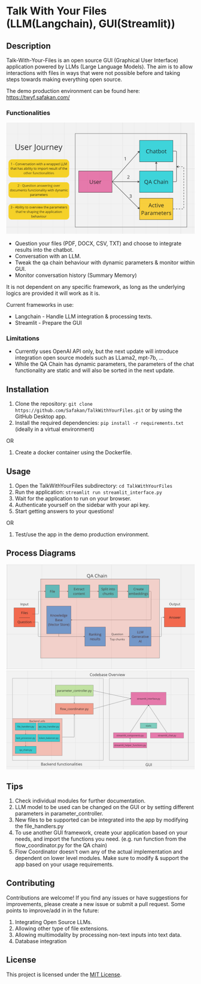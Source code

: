 # Talk With Your Files (LLM(Langchain), GUI(Streamlit))

## Description
Talk-With-Your-Files is an open source GUI (Graphical User Interface) application powered by LLMs (Large Language Models). The aim is to allow interactions with files in ways that were not possible before and taking steps towards making everything open source. 

The demo production environment can be found here: https://twyf.safakan.com/


### Functionalities
![User Journey](images/user_journey.png)
- Question your files (PDF, DOCX, CSV, TXT) and choose to integrate results into the chatbot.
- Conversation with an LLM.
- Tweak the qa chain behaviour with dynamic parameters & monitor within GUI.
- Monitor conversation history (Summary Memory)

It is not dependent on any specific framework, as long as the underlying logics are provided it will work as it is.

Current frameworks in use:
- Langchain - Handle LLM integration & processing texts.
- Streamlit - Prepare the GUI

### Limitations
- Currently uses OpenAI API only, but the next update will introduce integration open source models such as LLama2, mpt-7b, ...
- While the QA Chain has dynamic parameters, the parameters of the chat functionality are static and will also be sorted in the next update.
  
## Installation

1. Clone the repository: `git clone https://github.com/Safakan/TalkWithYourFiles.git` or by using the GitHub Desktop app.
2. Install the required dependencies: `pip install -r requirements.txt` (ideally in a virtual environment)

OR
1. Create a docker container using the Dockerfile.
   
## Usage
1. Open the TalkWithYourFiles subdirectory: `cd TalkWithYourFiles`
2. Run the application: `streamlit run streamlit_interface.py`
3. Wait for the application to run on your browser.
4. Authenticate yourself on the sidebar with your api key.
5. Start getting answers to your questions!


OR
1. Test/use the app in the demo production environment.

## Process Diagrams
![QA Chain](images/qa_chain.png)
![Codebase Overview](images/codebase_overview.png)

## Tips
1. Check individual modules for further documentation. 
2. LLM model to be used can be changed on the GUI or by setting different parameters in parameter_controller.
3. New files to be supported can be integrated into the app by modifying the file_handlers.py
4. To use another GUI framework, create your application based on your needs, and import the functions you need. (e.g. run function from the flow_coordinator.py for the QA chain)
5. Flow Coordinator doesn't own any of the actual implementation and dependent on lower level modules. Make sure to modify & support the app based on your usage requirements. 

## Contributing
Contributions are welcome! If you find any issues or have suggestions for improvements, please create a new issue or submit a pull request.
Some points to improve/add in in the future:
1. Integrating Open Source LLMs.
2. Allowing other type of file extensions.
3. Allowing multimodality by processing non-text inputs into text data.
4. Database integration

## License
This project is licensed under the [MIT License](LICENSE).


